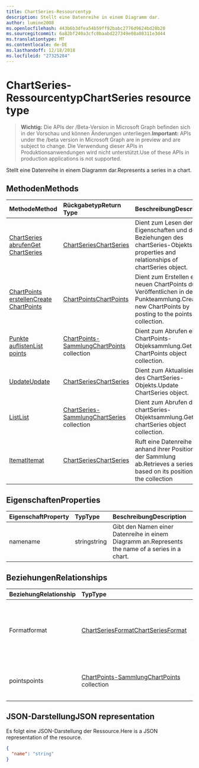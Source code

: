 ```yaml
---
title: ChartSeries-Ressourcentyp
description: Stellt eine Datenreihe in einem Diagramm dar.
author: lumine2008
ms.openlocfilehash: 443b6b3dfea54b59ff92babc2776d9624bd28b20
ms.sourcegitcommit: 6a82bf240a3cfc0baabd227349e08a08311e3d44
ms.translationtype: MT
ms.contentlocale: de-DE
ms.lasthandoff: 12/18/2018
ms.locfileid: "27325284"
---
```

# <a name="chartseries-resource-type"></a><span data-ttu-id="b2654-103">ChartSeries-Ressourcentyp</span><span class="sxs-lookup"><span data-stu-id="b2654-103">ChartSeries resource type</span></span>

> <span data-ttu-id="b2654-104">**Wichtig:** Die APIs der /Beta-Version in Microsoft Graph befinden sich in der Vorschau und können Änderungen unterliegen.</span><span class="sxs-lookup"><span data-stu-id="b2654-104">**Important:** APIs under the /beta version in Microsoft Graph are in preview and are subject to change.</span></span> <span data-ttu-id="b2654-105">Die Verwendung dieser APIs in Produktionsanwendungen wird nicht unterstützt.</span><span class="sxs-lookup"><span data-stu-id="b2654-105">Use of these APIs in production applications is not supported.</span></span>

<span data-ttu-id="b2654-106">Stellt eine Datenreihe in einem Diagramm dar.</span><span class="sxs-lookup"><span data-stu-id="b2654-106">Represents a series in a chart.</span></span>


## <a name="methods"></a><span data-ttu-id="b2654-107">Methoden</span><span class="sxs-lookup"><span data-stu-id="b2654-107">Methods</span></span>

| <span data-ttu-id="b2654-108">Methode</span><span class="sxs-lookup"><span data-stu-id="b2654-108">Method</span></span>           | <span data-ttu-id="b2654-109">Rückgabetyp</span><span class="sxs-lookup"><span data-stu-id="b2654-109">Return Type</span></span>    |<span data-ttu-id="b2654-110">Beschreibung</span><span class="sxs-lookup"><span data-stu-id="b2654-110">Description</span></span>|
|:---------------|:--------|:----------|
|[<span data-ttu-id="b2654-111">ChartSeries abrufen</span><span class="sxs-lookup"><span data-stu-id="b2654-111">Get ChartSeries</span></span>](../api/chartseries-get.md) | [<span data-ttu-id="b2654-112">ChartSeries</span><span class="sxs-lookup"><span data-stu-id="b2654-112">ChartSeries</span></span>](chartseries.md) |<span data-ttu-id="b2654-113">Dient zum Lesen der Eigenschaften und der Beziehungen des chartSeries-Objekts.</span><span class="sxs-lookup"><span data-stu-id="b2654-113">Read properties and relationships of chartSeries object.</span></span>|
|[<span data-ttu-id="b2654-114">ChartPoints erstellen</span><span class="sxs-lookup"><span data-stu-id="b2654-114">Create ChartPoints</span></span>](../api/chartseries-post-points.md) |[<span data-ttu-id="b2654-115">ChartPoints</span><span class="sxs-lookup"><span data-stu-id="b2654-115">ChartPoints</span></span>](chartpoint.md)| <span data-ttu-id="b2654-116">Dient zum Erstellen eines neuen ChartPoints durch Veröffentlichen in der Punkteammlung.</span><span class="sxs-lookup"><span data-stu-id="b2654-116">Create a new ChartPoints by posting to the points collection.</span></span>|
|[<span data-ttu-id="b2654-117">Punkte auflisten</span><span class="sxs-lookup"><span data-stu-id="b2654-117">List points</span></span>](../api/chartseries-list-points.md) |<span data-ttu-id="b2654-118">[ChartPoints-Sammlung](chartpoint.md)</span><span class="sxs-lookup"><span data-stu-id="b2654-118">[ChartPoints](chartpoint.md) collection</span></span>| <span data-ttu-id="b2654-119">Dient zum Abrufen einer ChartPoints-Objeksammlung.</span><span class="sxs-lookup"><span data-stu-id="b2654-119">Get a ChartPoints object collection.</span></span>|
|[<span data-ttu-id="b2654-120">Update</span><span class="sxs-lookup"><span data-stu-id="b2654-120">Update</span></span>](../api/chartseries-update.md) | [<span data-ttu-id="b2654-121">ChartSeries</span><span class="sxs-lookup"><span data-stu-id="b2654-121">ChartSeries</span></span>](chartseries.md) |<span data-ttu-id="b2654-122">Dient zum Aktualisieren des ChartSeries-Objekts.</span><span class="sxs-lookup"><span data-stu-id="b2654-122">Update ChartSeries object.</span></span> |
|[<span data-ttu-id="b2654-123">List</span><span class="sxs-lookup"><span data-stu-id="b2654-123">List</span></span>](../api/chartseries-list.md) | <span data-ttu-id="b2654-124">[ChartSeries-Sammlung](chartseries.md)</span><span class="sxs-lookup"><span data-stu-id="b2654-124">[ChartSeries](chartseries.md) collection</span></span> |<span data-ttu-id="b2654-125">Dient zum Abrufen der chartSeries-Objektsammlung.</span><span class="sxs-lookup"><span data-stu-id="b2654-125">Get chartSeries object collection.</span></span> |
|[<span data-ttu-id="b2654-126">Itemat</span><span class="sxs-lookup"><span data-stu-id="b2654-126">Itemat</span></span>](../api/chartseriescollection-itemat.md)|[<span data-ttu-id="b2654-127">ChartSeries</span><span class="sxs-lookup"><span data-stu-id="b2654-127">ChartSeries</span></span>](chartseries.md)|<span data-ttu-id="b2654-128">Ruft eine Datenreihe anhand ihrer Position in der Sammlung ab.</span><span class="sxs-lookup"><span data-stu-id="b2654-128">Retrieves a series based on its position in the collection</span></span>|

## <a name="properties"></a><span data-ttu-id="b2654-129">Eigenschaften</span><span class="sxs-lookup"><span data-stu-id="b2654-129">Properties</span></span>
| <span data-ttu-id="b2654-130">Eigenschaft</span><span class="sxs-lookup"><span data-stu-id="b2654-130">Property</span></span>     | <span data-ttu-id="b2654-131">Typ</span><span class="sxs-lookup"><span data-stu-id="b2654-131">Type</span></span>   |<span data-ttu-id="b2654-132">Beschreibung</span><span class="sxs-lookup"><span data-stu-id="b2654-132">Description</span></span>|
|:---------------|:--------|:----------|
|<span data-ttu-id="b2654-133">name</span><span class="sxs-lookup"><span data-stu-id="b2654-133">name</span></span>|<span data-ttu-id="b2654-134">string</span><span class="sxs-lookup"><span data-stu-id="b2654-134">string</span></span>|<span data-ttu-id="b2654-135">Gibt den Namen einer Datenreihe in einem Diagramm an.</span><span class="sxs-lookup"><span data-stu-id="b2654-135">Represents the name of a series in a chart.</span></span>|

## <a name="relationships"></a><span data-ttu-id="b2654-136">Beziehungen</span><span class="sxs-lookup"><span data-stu-id="b2654-136">Relationships</span></span>
| <span data-ttu-id="b2654-137">Beziehung</span><span class="sxs-lookup"><span data-stu-id="b2654-137">Relationship</span></span> | <span data-ttu-id="b2654-138">Typ</span><span class="sxs-lookup"><span data-stu-id="b2654-138">Type</span></span>   |<span data-ttu-id="b2654-139">Beschreibung</span><span class="sxs-lookup"><span data-stu-id="b2654-139">Description</span></span>|
|:---------------|:--------|:----------|
|<span data-ttu-id="b2654-140">Format</span><span class="sxs-lookup"><span data-stu-id="b2654-140">format</span></span>|[<span data-ttu-id="b2654-141">ChartSeriesFormat</span><span class="sxs-lookup"><span data-stu-id="b2654-141">ChartSeriesFormat</span></span>](chartseriesformat.md)|<span data-ttu-id="b2654-p102">Stellt die Formatierung für eine Diagrammdatenreihe dar, einschließlich Füllung und Linienformatierung. Schreibgeschützt.</span><span class="sxs-lookup"><span data-stu-id="b2654-p102">Represents the formatting of a chart series, which includes fill and line formatting. Read-only.</span></span>|
|<span data-ttu-id="b2654-144">points</span><span class="sxs-lookup"><span data-stu-id="b2654-144">points</span></span>|<span data-ttu-id="b2654-145">[ChartPoints-Sammlung](chartpoint.md)</span><span class="sxs-lookup"><span data-stu-id="b2654-145">[ChartPoints](chartpoint.md) collection</span></span>|<span data-ttu-id="b2654-p103">Stellt eine Sammlung aller Punkte in der Datenreihe dar. Schreibgeschützt.</span><span class="sxs-lookup"><span data-stu-id="b2654-p103">Represents a collection of all points in the series. Read-only.</span></span>|

## <a name="json-representation"></a><span data-ttu-id="b2654-148">JSON-Darstellung</span><span class="sxs-lookup"><span data-stu-id="b2654-148">JSON representation</span></span>

<span data-ttu-id="b2654-149">Es folgt eine JSON-Darstellung der Ressource.</span><span class="sxs-lookup"><span data-stu-id="b2654-149">Here is a JSON representation of the resource.</span></span>

<!-- {
  "blockType": "resource",
  "optionalProperties": [

  ],
  "@odata.type": "microsoft.graph.chartSeries"
}-->

```json
{
  "name": "string"
}

```

<!-- uuid: 8fcb5dbc-d5aa-4681-8e31-b001d5168d79
2015-10-25 14:57:30 UTC -->
<!-- {
  "type": "#page.annotation",
  "description": "ChartSeries resource",
  "keywords": "",
  "section": "documentation",
  "tocPath": ""
}-->